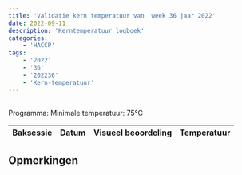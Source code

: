 ```yaml
---
title: 'Validatie kern temperatuur van  week 36 jaar 2022'
date: 2022-09-11
description: 'Kerntemperatuur logboek'
categories:
    - 'HACCP'
tags:
    - '2022'
    - '36'
    - '202236'
    - 'Kern-temperatuur'
---
```


## 

Programma: 
Minimale temperatuur: 75°C

| Baksessie | Datum | Visueel beoordeling | Temperatuur |
|:---|:---|:---|:---|


## Opmerkingen


